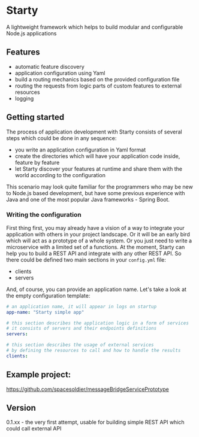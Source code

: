 # Starty
A lightweight framework which helps to build modular and configurable Node.js applications

## Features
- automatic feature discovery
- application configuration using Yaml
- build a routing mechanics based on the provided configuration file
- routing the requests from logic parts of custom features to external resources
- logging

## Getting started
The process of application development with Starty consists of several steps which could be done in any sequence:
- you write an application configuration in Yaml format
- create the directories which will have your application code inside, feature by feature
- let Starty discover your features at runtime and share them with the world according to the configuration

This scenario may look quite familiar for the programmers who may be new to Node.js based development, but have some previous experience with Java and one of the most popular Java frameworks - Spring Boot.

### Writing the configuration
First thing first, you may already have a vision of a way to integrate your application with others in your project landscape. Or it will be an early bird which will act as a prototype of a whole system. Or you just need to write a microservice with a limited set of a functions.
At the moment, Starty can help you to build a REST API and integrate with any other REST API.
So there could be defined two main sections in your `config.yml` file:
- clients
- servers

And, of course, you can provide an application name. Let's take a look at the empty configuration template:
```yaml
# an application name, it will appear in logs on startup
app-name: "Starty simple app"

# this section describes the application logic in a form of services
# it consists of servers and their endpoints definitions
servers:

# this section describes the usage of external services
# by defining the resources to call and how to handle the results
clients:


```

## Example project:
https://github.com/spacesoldier/messageBridgeServicePrototype


## Version
0.1.xx - the very first attempt, usable for building simple REST API which could call external API
